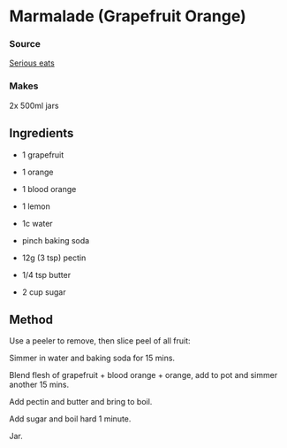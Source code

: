 # Marmalade (Grapefruit Orange)

### Source

[Serious eats](https://www.seriouseats.com/recipes/2012/01/fresh-grapefruit-marmalade-recipe.html)

### Makes

2x 500ml jars

## Ingredients

* 1 grapefruit
* 1 orange
* 1 blood orange
* 1 lemon

* 1c water
* pinch baking soda

* 12g (3 tsp) pectin
* 1/4 tsp butter

* 2 cup sugar

## Method

Use a peeler to remove, then slice peel of all fruit:

Simmer in water and baking soda for 15 mins.

Blend flesh of grapefruit + blood orange + orange, add to pot and simmer another 15 mins.

Add pectin and butter and bring to boil.

Add sugar and boil hard 1 minute.

Jar.
